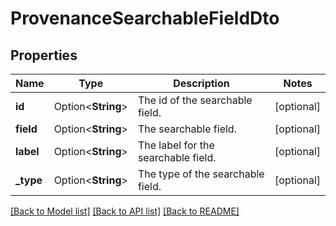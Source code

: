 # ProvenanceSearchableFieldDto

## Properties

Name | Type | Description | Notes
------------ | ------------- | ------------- | -------------
**id** | Option<**String**> | The id of the searchable field. | [optional]
**field** | Option<**String**> | The searchable field. | [optional]
**label** | Option<**String**> | The label for the searchable field. | [optional]
**_type** | Option<**String**> | The type of the searchable field. | [optional]

[[Back to Model list]](../README.md#documentation-for-models) [[Back to API list]](../README.md#documentation-for-api-endpoints) [[Back to README]](../README.md)


